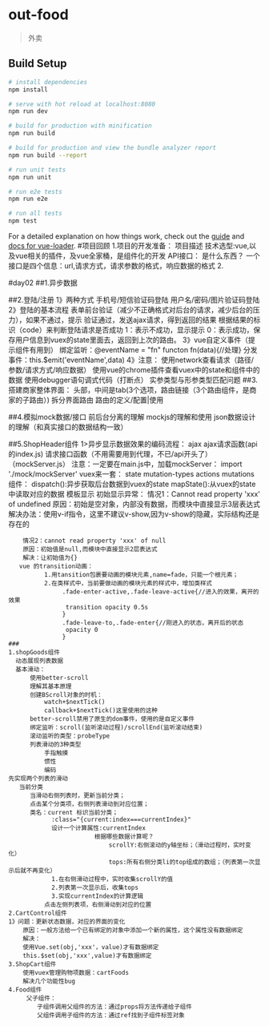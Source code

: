 # out-food

> 外卖

## Build Setup

``` bash
# install dependencies
npm install

# serve with hot reload at localhost:8080
npm run dev

# build for production with minification
npm run build

# build for production and view the bundle analyzer report
npm run build --report

# run unit tests
npm run unit

# run e2e tests
npm run e2e

# run all tests
npm test
```

For a detailed explanation on how things work, check out the [guide](http://vuejs-templates.github.io/webpack/) and [docs for vue-loader](http://vuejs.github.io/vue-loader).
#项目回顾
1.项目的开发准备：
项目描述
技术选型:vue,以及vue相关的插件，及vue全家桶，是组件化的开发
API接口：
是什么东西？
一个接口是四个信息：url,请求方式，请求参数的格式，响应数据的格式
2.

#day02
##1.异步数据

##2.登陆/注册
    1》两种方式
      手机号/短信验证码登陆
      用户名/密码/图片验证码登陆
    2》登陆的基本流程
      表单前台验证（减少不正确格式对后台的请求，减少后台的压力），如果不通过，提示
      验证通过，发送ajax请求，得到返回的结果
      根据结果的标识（code）来判断登陆请求是否成功
          1：表示不成功，显示提示
          0：表示成功，保存用户信息到vuex的state里面去，返回到上次的路由。
    3》vue自定义事件（提示组件有用到）
          绑定监听：@eventName = "fn" functon fn(data){//处理}
          分发事件：this.$emit('eventName',data)
    4》注意：
          使用network查看请求（路径/参数/请求方式/响应数据）
          使用vue的chrome插件查看vuex中的state和组件中的数据
          使用debugger语句调式代码（打断点）
          实参类型与形参类型匹配问题
##3.搭建商家整体界面：
    头部，中间是tab(3个选项，路由链接（3个路由组件，是商家的子路由）)
    拆分界面路由
    路由的定义/配置|使用

##4.模拟mock数据/接口
    前后台分离的理解
    mockjs的理解和使用
    json数据设计的理解（和真实接口的数据结构一致）

##5.ShopHeader组件
    1>异步显示数据效果的编码流程：
        ajax
            ajax请求函数(api的index.js)
            请求接口函数（不用需要用到代理，不已/api开头了）（mockServer.js）
            注意：一定要在main.js中，加载mockServer：
              import './mock/mockServer'
        vuex来一套：
             state
             mutation-types
             actions
             mutations
             组件：
             dispatch():异步获取后台数据到vuex的state
             mapState():从vuex的state中读取对应的数据
             模板显示
        初始显示异常：
        情况1：Cannot read property 'xxx' of  undefined
        原因：初始是空对象，内部没有数据，而模块中直接显示3层表达式
        解决办法：使用v-if指令，这里不建议v-show,因为v-show的隐藏，实际结构还是存在的
        
        情况2：cannot read property 'xxx' of null
        原因：初始值是null,而模块中直接显示2层表达式
        解决：让初始值为{} 
       vue 的transition动画：
              1.用tansition包裹要动画的模块元素,name=fade，只能一个根元素；
              2.在类样式中，当前要做动画的模块元素的样式中，增加类样式
                   .fade-enter-active,.fade-leave-active{//进入的效果，离开的效果
                    transition opacity 0.5s
                   }
                   .fade-leave-to,.fade-enter{//刚进入的状态，离开后的状态
                    opacity 0
                   }
    ###
    1.shopGoods组件
      动态展现列表数据
      基本滑动：
          使用better-scroll
          理解其基本原理
          创建BScroll对象的时机：
              watch+$nextTick()
              callback+$nextTick()这里使用的这种
          better-scroll禁用了原生的dom事件，使用的是自定义事件
          绑定监听：scroll(监听滚动过程)/scrollEnd(监听滚动结束)
          滚动监听的类型：probeType
          列表滑动的3种类型
              手指触摸
              惯性
              编码
    先实现两个列表的滑动
       当前分类
          当滑动右侧列表时，更新当前分类；
          点击某个分类项，右侧列表滑动到对应位置；
          类名：current 标识当前分类；
                :class="{current:index===currentIndex}"
                设计一个计算属性:currentIndex
                            根据哪些数据计算呢？
                                scrollY:右侧滚动的y轴坐标；（滑动过程时，实时变化）
                                tops:所有右侧分类li的top组成的数组；（列表第一次显示后就不再变化）
                1.在右侧滑动过程中，实时收集scrollY的值
                2.列表第一次显示后，收集tops
                3.实现currentIndex的计算逻辑
              点击左侧列表项，右侧滑动到对应的位置  
    2.CartControl组件
    1》问题：更新状态数据，对应的界面的变化
        原因：一般方法给一个已有绑定的对象中添加一个新的属性，这个属性没有数据绑定
        解决：
        使用Vue.set(obj,'xxx'，value)才有数据绑定
        this.$set(obj,'xxx',value)才有数据绑定
    3.ShopCart组件
        使用vuex管理购物项数据：cartFoods
        解决几个功能性bug
    4.Food组件
         父子组件：
            子组件调用父组件的方法：通过props将方法传递给子组件
            父组件调用子组件的方法：通过ref找到子组件标签对象

                              
